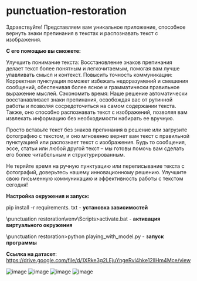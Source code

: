 # punctuation-restoration
Здравствуйте! Представляем вам уникальное приложение, способное вернуть знаки препинания в текстах и распознавать текст с изображения.

**С его помощью вы сможете:**

Улучшить понимание текста: Восстановление знаков препинания делает текст более понятным и легкочитаемым, помогая вам лучше улавливать смысл и контекст.
Повысить точность коммуникации: Корректная пунктуация поможет избежать недоразумений и смешения сообщений, обеспечивая более ясное и грамматически правильное выражение мыслей.
Сэкономить время: Наше решение автоматически восстанавливает знаки препинания, освобождая вас от рутинной работы и позволяя сосредоточиться на самом содержании текста. Также, оно способно распознавать текст с изображений, позволяя вам извлекать информацию без необходимости набирать ее вручную.

Просто вставьте текст без знаков препинания в решение или загрузите фотографию с текстом, и оно мгновенно вернет вам текст с правильной пунктуацией или распознает текст с изображения. Будь то сообщения, эссе, статьи или любой другой текст – мы готовы помочь вам сделать его более читабельным и структурированным.

Не теряйте время на ручную пунктуацию или переписывание текста с фотографий, доверьтесь нашему инновационному решению. Улучшите свою письменную коммуникацию и эффективность работы с текстом сегодня! 




**Настройка окружения и запуск:**

pip install -r requirements. txt - **установка зависимостей**

\punctuation restoration\venv\Scripts>activate.bat - **активация виртуального окружения**

\punctuation restoration>python playing_with_model.py - **запуск программы**

**Ccылка на датасет**: https://drive.google.com/file/d/1XRke3g2LEjuYngeRvl4hke12llHm4Mce/view



![image](https://github.com/alloe16/punctuation_restoration-/assets/101383654/591826dc-894d-4f25-b061-51fe813b097d)
![image](https://github.com/alloe16/punctuation_restoration-/assets/101383654/599cd971-1206-4cea-99db-8b7e603de8d5)
![image](https://github.com/alloe16/punctuation_restoration-/assets/101383654/e69012b9-db30-4611-a8d4-a7436a63c1f0)
![image](https://github.com/alloe16/punctuation_restoration-/assets/101383654/5290afba-7a3d-4eaa-a89f-39e705c5c567)
